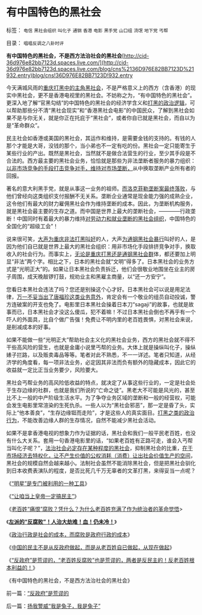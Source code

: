 # 有中国特色的黑社会

标签： `电信` `黑社会组织` `叫化子` `通钢` `香港` `电影` `黑手党` `山口组` `流氓` `地下党` `丐帮` 

目录： `唱唱反调之八卦时评`

**有中国特色的黑社会，不是西方法治社会的黑社会**[http://cid-36d976e82bb7123d.spaces.live.com/](http://cid-36d976e82bb7123d.spaces.live.com/blog/cns%2136D976E82BB7123D%21932.entry)blog/cns!36D976E82BB7123D!932.entry

今天满城风雨的[重庆打黑中的主角黑社会](../../../2009/9/17/老百姓，巨款，仇富，弱肉强食，垄断和黑社会.md)，不是严格意义上的西方（含香港）的现实中黑社会，更不是香港电视里的黑社会。不妨称之为，“有中国特色的黑社会”。更深入地了解“官黑勾结”的中国特色的黑社会的经济学含义和[打黑的政治逻辑](../../../2009/10/11/可以定制的打黑.md)，可以帮助那些分不清“黑社会现实”和“香港黑社会电影”的中国民众，了解到黑社会如果不是与你无关，就是你正在托庇于“黑社会”，或者你自已就是黑社会，而自以为是“革命群众”。

民主社会如香港或美国的黑社会，其运作和维持，是需要金钱的支持的。有钱的人那个才能是大哥，没钱的那个，当小弟也不一定有吃的份。黑社会一定只能寄生于某些行业的产出。既然是黑社会，当然就不是做合法营生的行业，至少其手段是不合法的。西方最主要的黑社会业务，恰恰就是那些为非法垄断者服务的暴力组织：[以非市场竞争的手段打击竞争对手，维持对市场垄断，](../../../2010/1/24/走出社会主义观念误区靠“垄断”.md)从中换取垄断产业所有者的回报。

著名的意大利黑手党，就是从事这一业务的祖师。[而洛克菲勒垄断案最终落败](../../../2009/9/17/反垄断案中的美国国际电话电报公司（ITT）是大还是小.md)，与他们曾经向这类组织支付报酬不无关系。垄断企业通常是现金能力强的成熟企业，这令他们有最大的财力雇佣黑社会作为维持垄断的成本。因此，为垄断机构服务，就是黑社会最主要的生存之道。而中国是世界上最大的垄断社会，————行政垄断！中国同时有着最大的暴力维持[对劳动力和就业垄断的黑社会组织](../../../2010/1/26/最腐朽的垄断是对劳动力和就业的垄断.md)，中国特色的全国化的“超级工会”！

说来很可笑，[大声为重庆非法打黑叫好](../../../2010/2/9/春运涨价，实名制和打黑.md)的人，大声[为通钢黑社会暴行](http://darthvad.blog.163.com/blog/static/53399470200971005657759/)叫好的人，是因为他们自已就是世界上最大的黑社会组织：用非市场化手段排挤竞争对手，换取收入的社会行为。而事实上，[无论是重庆打黑还是通钢黑社会群](../../../2009/8/8/少数很明白真相的暴徒制造的黑社会暴行.md)体，都还要加上明显“非法”两个字。相比之下，日本的黑社会就“文明”得多了。日本黑社会的业务方式是“光明正大”的。如果让日本黑社会负责拆迁，他们会很敬业地围坐在业主的房子周围，成天晚敲锣打鼓，规劝业主和黑雇主商量，以“还一方安宁”。

您看日本黑社会违法了吗？您还是别操这个心才好。日本黑社会可以说是用足法律，[万一不妥当出了唐福珍这类业务意外](../../../2010/1/14/产权混乱与拆迁之恶.md)，肯定会有一个敬业的组员自动投诚，警方连破案的开支也免了。电影里日本黑社会操着日本刀“sagaji”的故事，也就是故事而已，日本黑社会才没这么傻瓜，犯不着嘛！不过日本黑社会倒也不再乎有一个吓人的外面具，比自个做广告强！免费让不明内里的老百姓畏惧，对黑社会来说，是削减成本的好事。

如果不能做一些“光明正大”帮助社会主义化的黑社会业务，西方的黑社会就不得不干些高风险的营生，也就是金庸小说里丐帮的业务。大体上就是操纵叫化子，操纵婊子拦路，以及贩卖毒品等等。笔者对此不熟悉，不一一详述。笔者只知道，从经济学的角度看，每一项非法业务，必定因其非法而负有额外的隐藏成本，因此它的收益就一定比正当业务要少，风险要大。

黑社会丐帮业务的高风险低收益的特点，就决定了从事这些行业的，一定是社会处于生存边缘的社群，也就是我们所说的“亡命之徒”。黑老大不可能是风光的，甚至比不上一般的中产阶级生活水平。为了争夺业务区域的垄断和一般的经营权，可能会发生电影里常渲染的生死仇杀。一些人以为“黑社会邪恶”，那一定是昏了头，实际上“他本善良”，“生存边缘铤而走险”，才是这些人的真实面目。[打黑之类的政治行为](../../../2009/10/11/可以定制的打黑.md)，不能改善边缘人群的生存情况，自然不能减少黑社会活动。

如果不是拿香港电视的想象力作为证据的话，黑社会和我们一般平民老百姓，也没有什么大关系。套用一句香港电影里的话，“如果老百姓有正路可走，谁会入丐帮当叫化子呢？”，[法治社会必定存在某种程度的黑社会](http://blog.sina.com.cn/s/blog_5563a64d0100f8ua.html)，抑制黑社会的比重，[在于市场经济去特权化，让不产生价值的公权消耗（消费）让出社会价值生产的空间](../../../2009/7/29/阻碍中国深入改革的最顽固利益集团.md)，黑社会的规模自然会越来越小。法制社会虽然不能消除黑社会，但是把黑社会驯化到日本收费表演队的程度，是否比死几千万无辜者的文革打黑，来得妥当一点呢？

《[“明星”是专门被利用的一种工具](../../../2010/2/23/当明星搏出名有啥好处.md)》

《[“让咱当上皇帝一定搞民主”](http://blog.sina.com.cn/s/blog_5563a64d0100gvo4.html)》

《[老百姓“痛恨”腐败？凭什么？为什么老百姓充满了作为统治者的革命觉悟](../../../2010/2/25/痛恨腐败反腐败，皇帝不急太监急.md)>

《[**左派的“反腐败”！人治大劫难！血！仍未冷！**](http://blog.sina.com.cn/s/blog_5563a64d0100gw4l.html)》

《[政治行政是社会的成本，而腐败是政府行政的成本](../../../2010/2/26/行政是社会的成本，而腐败是行政的成本.md)》

《[中国的民主不是从反政府做起，而是从老百姓自已做起，从现在做起](../../../2010/2/26/中国的民主只不过就是从自已做起，从现在做起.md)》

《[“反政府”是荒谬的，“老百姓反腐败”也是荒谬的，两者是反民主的！反老百姓根本利益的！](../../../2010/2/26/“反政府”是荒谬的.md)》

《有中国特色的黑社会，不是西方法治社会的黑社会》



前一篇：[“反政府”是荒谬的](../../../2010/2/26/“反政府”是荒谬的.md)

后一篇：[扬我警威“我是兔子，我是兔子”](../../../2010/2/27/扬我警威“我是兔子，我是兔子”.md)